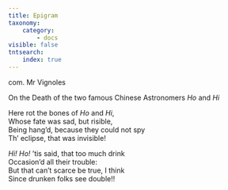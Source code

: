 ```yaml
---
title: Epigram
taxonomy:
    category:
        - docs
visible: false
tntsearch:
    index: true
---
```


<div class="author">com. Mr Vignoles</div>

<span class="title">On the Death of the two famous Chinese Astronomers *Ho* and *Hi*</span>
  
Here rot the bones of *Ho* and *Hi*,  
Whose fate was sad, but risible,  
Being hang’d, because they could not spy  
Th’ eclipse, that was invisible!  
  
*Hi!* *Ho!* ’tis said, that too much drink  
Occasion’d all their trouble:  
But that can’t scarce be true, I think  
Since drunken folks see double!!  
